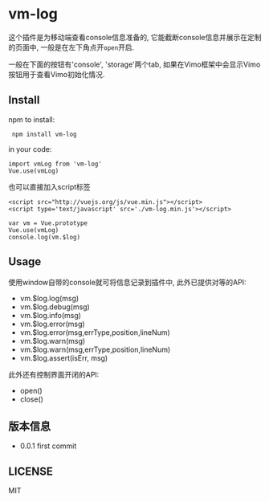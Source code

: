 # vm-log

这个插件是为移动端查看console信息准备的, 它能截断console信息并展示在定制的页面中, 一般是在左下角点开`open`开启.

一般在下面的按钮有'console', 'storage'两个tab, 如果在Vimo框架中会显示Vimo按钮用于查看Vimo初始化情况.


## Install

npm to install:

```
 npm install vm-log
```

in your code: 

```
import vmLog from 'vm-log'
Vue.use(vmLog)
```

也可以直接加入script标签

```
<script src="http://vuejs.org/js/vue.min.js"></script>
<script type='text/javascript' src='./vm-log.min.js'></script>
```

```
var vm = Vue.prototype
Vue.use(vmLog)
console.log(vm.$log)
```
## Usage

使用window自带的console就可将信息记录到插件中, 此外已提供对等的API: 

- vm.$log.log(msg)
- vm.$log.debug(msg)
- vm.$log.info(msg)
- vm.$log.error(msg)
- vm.$log.error(msg,errType,position,lineNum)
- vm.$log.warn(msg)
- vm.$log.warn(msg,errType,position,lineNum)
- vm.$log.assert(isErr, msg)


此外还有控制界面开闭的API:

- open()
- close()

## 版本信息

- 0.0.1 first commit


## LICENSE

MIT